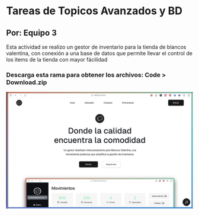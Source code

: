 # Tareas de Topicos Avanzados y BD
## Por: Equipo 3

Esta actividad se realizo un gestor de inventario para la tienda de blancos valentina, con conexión a una base de datos que permite llevar el control de los items de la tienda con mayor fácilidad
### Descarga esta rama para obtener los archivos: Code > Download.zip 
![Texto alternativo](/static/imagenes/portada.jpg)
